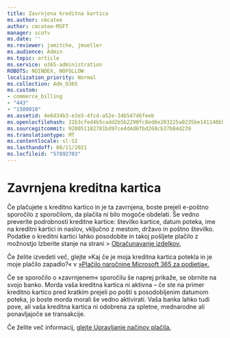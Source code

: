 ```yaml
---
title: Zavrnjena kreditna kartica
ms.author: cmcatee
author: cmcatee-MSFT
manager: scotv
ms.date: ''
ms.reviewer: jamitche, jmueller
ms.audience: Admin
ms.topic: article
ms.service: o365-administration
ROBOTS: NOINDEX, NOFOLLOW
localization_priority: Normal
ms.collection: Adm_O365
ms.custom:
- commerce_billing
- "443"
- "1500018"
ms.assetid: 4e6d34b3-e3e5-4fcd-a52e-34b54746feeb
ms.openlocfilehash: 31b3cfed4b5cadd2b5b2290fc8ed6e203225a0235be141140b5ecbd01efc2f98
ms.sourcegitcommit: 920051182781bd97ce4d4d6fbd268cb37b84d239
ms.translationtype: MT
ms.contentlocale: sl-SI
ms.lasthandoff: 08/11/2021
ms.locfileid: "57892703"
---
```

# <a name="declined-credit-card"></a>Zavrnjena kreditna kartica

Če plačujete s kreditno kartico in je ta zavrnjena, boste prejeli e-poštno sporočilo z sporočilom, da plačila ni bilo mogoče obdelati. Še vedno preverite [](https://go.microsoft.com/fwlink/p/?linkid=842054) podrobnosti kreditne kartice: številko kartice, datum poteka, ime na kreditni kartici in naslov, vključno z mestom, državo in poštno številko. Podatke o kreditni kartici lahko posodobite in  takoj pošljete plačilo z možnostjo Izberite stanje na strani  >  [Obračunavanje izdelkov.](https://go.microsoft.com/fwlink/p/?linkid=842054)

Če želite izvedeti več, glejte »Kaj če je moja kreditna kartica potekla in je moje plačilo zapadlo?« v [»Plačilo naročnine Microsoft 365 za podjetja«.](https://docs.microsoft.com/microsoft-365/commerce/billing-and-payments/pay-for-your-subscription#what-if-my-credit-card-was-declined-and-my-payment-is-past-due)
  
Če se sporočilo o »zavrnjenem« sporočilu še naprej prikaže, se obrnite na svojo banko. Morda vaša kreditna kartica ni aktivna – če ste na primer kreditno kartico pred kratkim prejeli po pošti s posodobljenim datumom poteka, jo boste morda morali še vedno aktivirati. Vaša banka lahko tudi pove, ali vaša kreditna kartica ni odobrena za spletne, mednarodne ali ponavljajoče se transakcije.
  
Če želite več informacij, [glejte Upravljanje načinov plačila.](https://docs.microsoft.com/microsoft-365/commerce/billing-and-payments/manage-payment-methods)